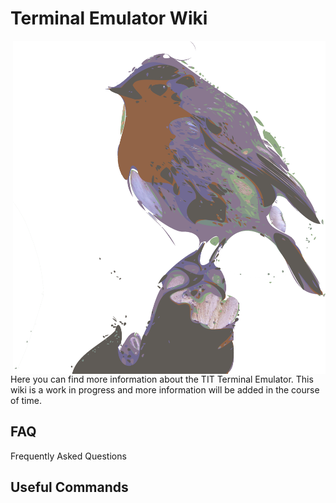 # Terminal Emulator Wiki
<img src="/Media/Tit-logo.png" width="500" align="right">
Here you can find more information about the TIT Terminal Emulator.  
This wiki is a work in progress and more information will be added in the course of time.  

## FAQ
Frequently Asked Questions

## Useful Commands
